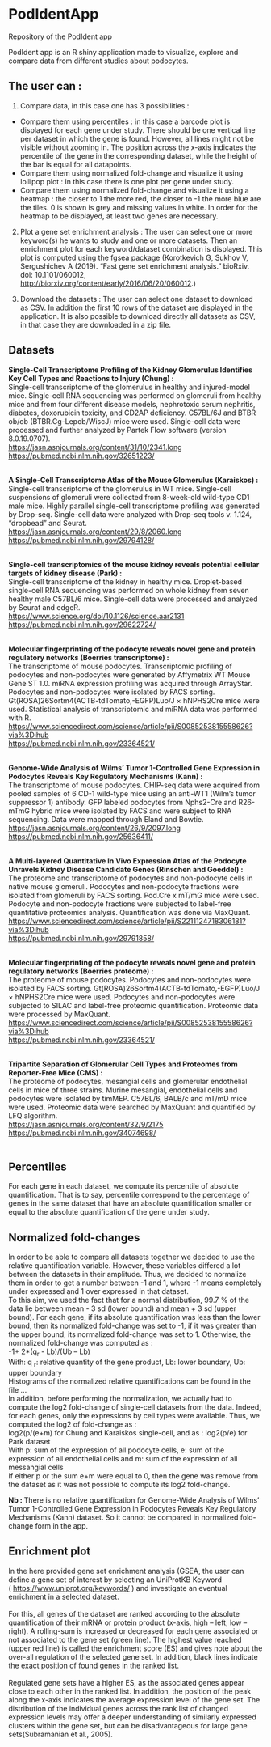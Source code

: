 # PodIdentApp
Repository of the PodIdent app

PodIdent app is an R shiny application made to visualize, explore and compare data from different studies about podocytes. <br>
## The user can :
1) Compare data, in this case one has 3 possibilities : 
  - Compare them using percentiles : in this case a barcode plot is displayed for each gene under study. There should be one vertical line per dataset in which the gene is found. However, all lines might not be visible without zooming in. The position across the x-axis indicates the percentile of the gene in the corresponding dataset, while the height of the bar is equal for all datapoints.
  - Compare them using normalized fold-change and visualize it using lollipop plot : in this case there is one plot per gene under study. 
  - Compare them using normalized fold-change and visualize it using a heatmap : the closer to 1 the more red, the closer to -1 the more blue are the tiles. 0 is shown is grey and missing values in white. In order for the heatmap to be displayed, at least two genes are necessary. 

2) Plot a gene set enrichment analysis : 
The user can select one or more keyword(s) he wants to study and one or more datasets. Then an enrichment plot for each keyword/dataset combination is displayed. This plot is computed using the fgsea package (Korotkevich G, Sukhov V, Sergushichev A (2019). “Fast gene set enrichment analysis.” bioRxiv. doi: 10.1101/060012, http://biorxiv.org/content/early/2016/06/20/060012.)

3) Download the datasets : 
The user can select one dataset to download as CSV. In addition the first 10 rows of the dataset are displayed in the application. It is also possible to download directly all datasets as CSV, in that case they are downloaded in a zip file. 

## Datasets
<strong> Single-Cell Transcriptome Profiling of the Kidney Glomerulus Identifies Key Cell Types and Reactions to Injury (Chung) : </strong> <br>
Single-cell transcriptome of the glomerulus in healthy and injured-model mice.
Single-cell RNA sequencing was performed on glomeruli from healthy mice and from four different disease models, nephrotoxic serum nephritis, diabetes, doxorubicin toxicity, and CD2AP deficiency. C57BL/6J and BTBR ob/ob (BTBR.Cg-Lepob/WiscJ) mice were used. Single-cell data were processed and further analyzed by Partek Flow software (version 8.0.19.0707).<br>
https://jasn.asnjournals.org/content/31/10/2341.long <br>
https://pubmed.ncbi.nlm.nih.gov/32651223/ <br>
<br>

<strong> A Single-Cell Transcriptome Atlas of the Mouse Glomerulus (Karaiskos) : </strong> <br>
Single-cell transcriptome of the glomerulus in WT mice.
Single-cell suspensions of glomeruli were collected from 8-week-old wild-type CD1 male mice. Highly parallel single-cell transcriptome profiling was generated by Drop-seq. Single-cell data were analyzed with Drop-seq tools v. 1.124, “dropbead” and Seurat. <br>
https://jasn.asnjournals.org/content/29/8/2060.long <br>
https://pubmed.ncbi.nlm.nih.gov/29794128/ <br>
<br>

<strong> Single-cell transcriptomics of the mouse kidney reveals potential cellular targets of kidney disease (Park) : </strong> <br>
Single-cell transcriptome of the kidney in healthy mice.
Droplet-based single-cell RNA sequencing was performed on whole kidney from seven healthy male C57BL/6 mice. Single-cell data were processed and analyzed by Seurat and edgeR. <br>
https://www.science.org/doi/10.1126/science.aar2131 <br>
https://pubmed.ncbi.nlm.nih.gov/29622724/ <br>
<br>

<strong> Molecular fingerprinting of the podocyte reveals novel gene and protein regulatory networks (Boerries transcriptome) : </strong> <br>
The transcriptome of mouse podocytes.
Transcriptomic profiling of podocytes and non-podocytes were generated by Affymetrix WT Mouse Gene ST 1.0. miRNA expression profiling was acquired through ArrayStar. Podocytes and non-podocytes were isolated by FACS sorting. Gt(ROSA)26Sortm4(ACTB-tdTomato,-EGFP)Luo/J × hNPHS2Cre mice were used. Statistical analysis of transcriptomic and miRNA data was performed with R. <br>
https://www.sciencedirect.com/science/article/pii/S0085253815558626?via%3Dihub <br>
https://pubmed.ncbi.nlm.nih.gov/23364521/ <br>
<br>

<strong> Genome-Wide Analysis of Wilms’ Tumor 1-Controlled Gene Expression in Podocytes Reveals Key Regulatory Mechanisms (Kann) : </strong> <br>
The transcriptome of mouse podocytes.
CHIP-seq data were acquired from pooled samples of 6 CD-1 wild-type mice using an anti-WT1 (Wilm’s tumor suppressor 1) antibody. GFP labeled podocytes from Nphs2-Cre and R26-mTmG hybrid mice were isolated by FACS and were subject to RNA sequencing. Data were mapped through Eland and Bowtie. <br>
https://jasn.asnjournals.org/content/26/9/2097.long <br>
https://pubmed.ncbi.nlm.nih.gov/25636411/<br>
<br>

<strong> A Multi-layered Quantitative In Vivo Expression Atlas of the Podocyte Unravels Kidney Disease Candidate Genes (Rinschen and Goeddel) : </strong> <br>
The proteome and transcriptome of podocytes and non-podocyte cells in native mouse glomeruli.
Podocytes and non-podocyte fractions were isolated from glomeruli by FACS sorting. Pod.Cre x mT/mG mice were used. Podocyte and non-podocyte fractions were subjected to label-free quantitative proteomics analysis. Quantification was done via MaxQuant. <br>
https://www.sciencedirect.com/science/article/pii/S2211124718306181?via%3Dihub <br>
https://pubmed.ncbi.nlm.nih.gov/29791858/ <br>
<br>

<strong> Molecular fingerprinting of the podocyte reveals novel gene and protein regulatory networks (Boerries proteome) : </strong> <br>
The proteome of mouse podocytes.
Podocytes and non-podocytes were isolated by FACS sorting. Gt(ROSA)26Sortm4(ACTB-tdTomato,-EGFP)Luo/J × hNPHS2Cre mice were used. Podocytes and non-podocytes were subjected to SILAC and label-free proteomic quantification. Proteomic data were processed by MaxQuant. <br>
https://www.sciencedirect.com/science/article/pii/S0085253815558626?via%3Dihub <br>
https://pubmed.ncbi.nlm.nih.gov/23364521/ <br>
<br>

<strong> Tripartite Separation of Glomerular Cell Types and Proteomes from Reporter-Free Mice (CMS) : </strong> <br>
The proteome of podocytes, mesangial cells and glomerular endothelial cells in mice of three strains.
Murine mesangial, endothelial cells and podocytes were isolated by timMEP. C57BL/6, BALB/c and mT/mD mice were used. Proteomic data were searched by MaxQuant and quantified by LFQ algorithm. <br>
https://jasn.asnjournals.org/content/32/9/2175 <br>
https://pubmed.ncbi.nlm.nih.gov/34074698/ <br>
<br>


## Percentiles
For each gene in each dataset, we compute its percentile of absolute quantification. That is to say, percentile correspond to the percentage of genes in the same dataset that have an absolute quantification smaller or equal to the absolute quantification of the gene under study.

## Normalized fold-changes
In order to be able to compare all datasets together we decided to use the relative quantification variable. However, these variables differed a lot between the datasets in their amplitude. Thus, we decided to normalize them in order to get a number between -1 and 1, where -1 means completely under expressed and 1 over expressed in that dataset. <br>
To this aim, we used the fact that for a normal distribution, 99.7 % of the data lie between mean - 3 sd (lower bound) and mean + 3 sd (upper bound). For each gene, if its absolute quantification was less than the lower bound, then its normalized fold-change was set to -1, if it was greater than the upper bound, its normalized fold-change was set to 1. Otherwise, the normalized fold-change was computed as :<br>
-1+ 2*(q<sub>r</sub> - Lb)/(Ub – Lb) <br>
With: q <sub>r</sub>: relative quantity of the gene product, Lb: lower boundary, Ub: upper boundary <br>
Histograms of the normalized relative quantifications can be found in the file ...
<br>
In addition, before performing the normalization, we actually had to compute the log2 fold-change of single-cell datasets from the data. Indeed, for each genes, only the expressions by cell types were available. Thus, we computed the log2 of fold-change as : <br>
log2(p/(e+m) for Chung and Karaiskos single-cell, and as : log2(p/e) for Park dataset <br> With p: sum of the expression of all podocyte cells, e: sum of the expression of all endothelial cells and m: sum of the expression of all messangial cells <br>
If either p or the sum e+m were equal to 0, then the gene was remove from the dataset as it was not possible to compute its log2 fold-change. <br>

<strong> Nb : </strong> There is no relative quantification for Genome-Wide Analysis of Wilms’ Tumor 1-Controlled Gene Expression in Podocytes Reveals Key Regulatory Mechanisms (Kann) dataset. So it cannot be compared in normalized fold-change form in the app.

## Enrichment plot
In the here provided gene set enrichment analysis (GSEA, the user can define a gene set of interest by selecting an UniProtKB Keyword ( https://www.uniprot.org/keywords/ ) and investigate an eventual enrichment in a selected dataset.<br>
<br>
For this, all genes of the dataset are ranked according to the absolute quantification of their mRNA or protein product (x-axis, high – left, low – right). A rolling-sum is increased or decreased for each gene associated or not associated to the gene set (green line). The highest value reached (upper red line) is called the enrichment score (ES) and gives note about the over-all regulation of the selected gene set. In addition, black lines indicate the exact position of found genes in the ranked list. <br>
<br>
Regulated gene sets have a higher ES, as the associated genes appear close to each other in the ranked list. In addition, the position of the peak along the x-axis indicates the average expression level of the gene set. The distribution of the individual genes across the rank list of changed expression levels may offer a deeper understanding of similarly expressed clusters within the gene set, but can be disadvantageous for large gene sets(Subramanian et al., 2005).
